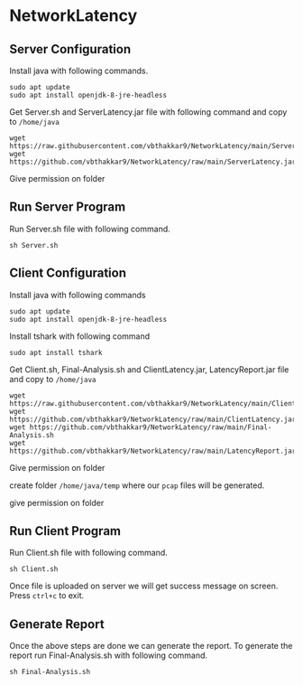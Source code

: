 # NetworkLatency
## Server Configuration

Install java with following commands.

    sudo apt update
    sudo apt install openjdk-8-jre-headless

Get Server.sh and ServerLatency.jar file with following command and copy to `/home/java`

    wget https://raw.githubusercontent.com/vbthakkar9/NetworkLatency/main/Server.sh
    wget https://github.com/vbthakkar9/NetworkLatency/raw/main/ServerLatency.jar

Give permission on folder

## Run Server Program
Run Server.sh file with following command.
    
    sh Server.sh

## Client Configuration

Install java with following commands

    sudo apt update
    sudo apt install openjdk-8-jre-headless

Install tshark with following command

    sudo apt install tshark

Get Client.sh, Final-Analysis.sh and ClientLatency.jar, LatencyReport.jar file and copy to `/home/java`

    wget https://raw.githubusercontent.com/vbthakkar9/NetworkLatency/main/Client.sh
    wget https://github.com/vbthakkar9/NetworkLatency/raw/main/ClientLatency.jar
    wget https://github.com/vbthakkar9/NetworkLatency/raw/main/Final-Analysis.sh
    wget https://github.com/vbthakkar9/NetworkLatency/raw/main/LatencyReport.jar

Give permission on folder

create folder `/home/java/temp` where our `pcap` files will be generated.

give permission on folder

## Run Client Program

Run Client.sh file with following command.

    sh Client.sh

Once file is uploaded on server we will get success message on screen. Press `ctrl+c` to exit.

## Generate Report
Once the above steps are done we can generate the report. To generate the report run Final-Analysis.sh with following command.

    sh Final-Analysis.sh
